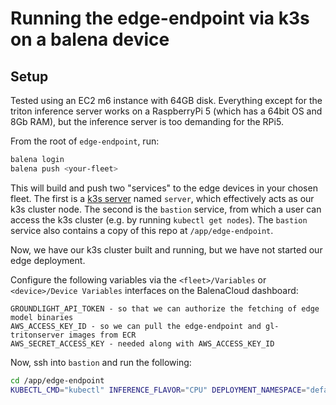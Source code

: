 # Running the edge-endpoint via k3s on a balena device

## Setup
Tested using an EC2 m6 instance with 64GB disk. Everything except for the triton inference server works on a RaspberryPi 5 (which has a 64bit OS and 8Gb RAM), but the inference server is too demanding for the RPi5.

From the root of `edge-endpoint`, run:
```bash
balena login
balena push <your-fleet>
```
This will build and push two "services" to the edge devices in your chosen fleet. The first is a [k3s server](https://docs.k3s.io/architecture) named `server`, which effectively acts as our k3s cluster node. The second is the `bastion` service, from which a user can access the k3s cluster (e.g. by running `kubectl get nodes`). The `bastion` service also contains a copy of this repo at `/app/edge-endpoint`.

Now, we have our k3s cluster built and running, but we have not started our edge deployment.

Configure the following variables via the `<fleet>/Variables` or `<device>/Device Variables` interfaces on the BalenaCloud dashboard:
```
GROUNDLIGHT_API_TOKEN - so that we can authorize the fetching of edge model binaries
AWS_ACCESS_KEY_ID - so we can pull the edge-endpoint and gl-tritonserver images from ECR
AWS_SECRET_ACCESS_KEY - needed along with AWS_ACCESS_KEY_ID
```

Now, ssh into `bastion` and run the following:
```bash
cd /app/edge-endpoint
KUBECTL_CMD="kubectl" INFERENCE_FLAVOR="CPU" DEPLOYMENT_NAMESPACE="default" ./deploy/bin/cluster_setup.sh
```
